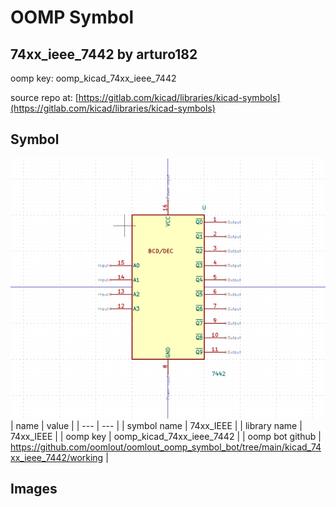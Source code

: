 # OOMP Symbol  
## 74xx_ieee_7442  by arturo182  
  
oomp key: oomp_kicad_74xx_ieee_7442  
  
source repo at: [https://gitlab.com/kicad/libraries/kicad-symbols](https://gitlab.com/kicad/libraries/kicad-symbols)  
## Symbol  
  
[![working.png](working_600.png)](working.png)  
| name | value | 
| --- | --- | 
| symbol name | 74xx_IEEE | 
| library name | 74xx_IEEE | 
| oomp key | oomp_kicad_74xx_ieee_7442 | 
| oomp bot github | https://github.com/oomlout/oomlout_oomp_symbol_bot/tree/main/kicad_74xx_ieee_7442/working | 
## Images  
